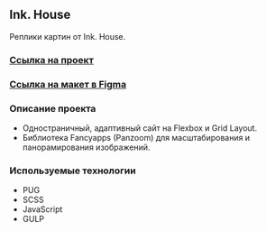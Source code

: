 ## Ink. House

Реплики картин от Ink. House.

### [Ссылка на проект](https://lizaelkina.github.io/replica-markup/ 'Выполненный проект')

### [Ссылка на макет в Figma](https://www.figma.com/design/SjHvI8W1yzwJjzyUrCPpsI/House?node-id=0-1&node-type=canvas&t=01U7Qt08oombciOf-0 'Макет в Figma')

### Описание проекта

- Одностраничный, адаптивный сайт на Flexbox и Grid Layout.
- Библиотека Fancyapps (Panzoom) для масштабирования и панорамирования изображений.

### Используемые технологии

- PUG
- SCSS
- JavaScript
- GULP
